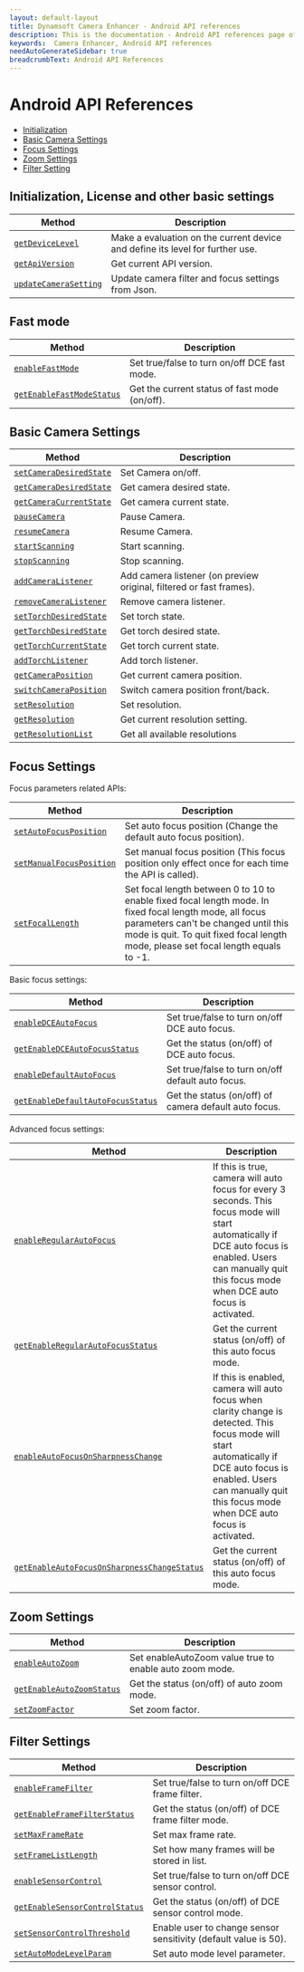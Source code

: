 ```yaml
---
layout: default-layout
title: Dynamsoft Camera Enhancer - Android API references
description: This is the documentation - Android API references page of Dynamsoft Camera Enhancer.
keywords:  Camera Enhancer, Android API references
needAutoGenerateSidebar: true
breadcrumbText: Android API References
---
```


# Android API References

- [Initialization](#Initialization-License-and-other-basic-settings)
- [Basic Camera Settings](#Basic-Camera-Settings)
- [Focus Settings](#Focus-Settings)
- [Zoom Settings](#Zoom-Settings)
- [Filter Setting](#Filter-Settings)

## Initialization, License and other basic settings

| Method | Description |
|-----------------|---------------|
|[`getDeviceLevel`]({{site.android-basic-setting}}basic-setting.html#getDeviceLevel)| Make a evaluation on the current device and define its level for further use. |
|[`getApiVersion`]({{site.android-basic-setting}}basic-setting.html#getApiVersion-and-setApiVersion)| Get current API version. |
| [`updateCameraSetting`]({{site.android-basic-setting}}basic-setting.html#updateCameraSetting) | Update camera filter and focus settings from Json. |

## Fast mode

| Method | Description |
|-----------------|---------------|
| [`enableFastMode`]({{site.android-basic-setting}}basic-setting.html#FastMode) | Set true/false to turn on/off DCE fast mode. |
| [`getEnableFastModeStatus`]({{site.android-basic-setting}}basic-setting.html#FastMode) | Get the current status of fast mode (on/off). |

## Basic Camera Settings

| Method | Description |
|-----------------|---------------|
| [`setCameraDesiredState`]({{site.android-basic-setting}}basic-setting.html#getCameraCurrentState-getCameraDesireState-and-setCameraDesireState) | Set Camera on/off. |
| [`getCameraDesiredState`]({{site.android-basic-setting}}basic-setting.html#getCameraCurrentState-getCameraDesireState-and-setCameraDesireState) | Get camera desired state. |
| [`getCameraCurrentState`]({{site.android-basic-setting}}basic-setting.html#getCameraCurrentState-getCameraDesireState-and-setCameraDesireState) | Get camera current state. |
| [`pauseCamera`]({{site.android-basic-setting}}basic-setting.html#pauseCamera-and-resumeCamera) | Pause Camera. |
| [`resumeCamera`]({{site.android-basic-setting}}basic-setting.html#pauseCamera-and-resumeCamera) | Resume Camera. |
| [`startScanning`]({{site.android-basic-setting}}basic-setting.html#stopScanning-and-startScanning) | Start scanning. |
| [`stopScanning`]({{site.android-basic-setting}}basic-setting.html#stopScanning-and-startScanning) | Stop scanning. |
| [`addCameraListener`]({{site.android-basic-setting}}basic-setting.html#addCameraListener-and-removeCameraListener) | Add camera listener (on preview original, filtered or fast frames). |
| [`removeCameraListener`]({{site.android-basic-setting}}basic-setting.html#addCameraListener-and-removeCameraListener) | Remove camera listener. |
| [`setTorchDesiredState`]({{site.android-basic-setting}}basic-setting.html#getTorchCurrentState-getTorchDesiredState-and-setTorchDesiredState) | Set torch state. |
| [`getTorchDesiredState`]({{site.android-basic-setting}}basic-setting.html#getTorchCurrentState-getTorchDesiredState-and-setTorchDesiredState) | Get torch desired state. |
| [`getTorchCurrentState`]({{site.android-basic-setting}}basic-setting.html#getTorchCurrentState-getTorchDesiredState-and-setTorchDesiredState) | Get torch current state. |
| [`addTorchListener`]({{site.android-basic-setting}}basic-setting.html#addTorchListener) | Add torch listener. |
| [`getCameraPosition`]({{site.android-basic-setting}}basic-setting.html#getCameraPosition-and-switchCameraPosition) | Get current camera position. |
| [`switchCameraPosition`]({{site.android-basic-setting}}basic-setting.html#getCameraPosition-and-switchCameraPosition) | Switch camera position front/back. |
| [`setResolution`]({{site.android-basic-setting}}basic-setting.html#getResolution-and-setResolution) | Set resolution. |
| [`getResolution`]({{site.android-basic-setting}}basic-setting.html#getResolution-and-setResolution) | Get current resolution setting. |
| [`getResolutionList`]({{site.android-basic-setting}}basic-setting.html#getResolution-and-setResolution) | Get all available resolutions |

## Focus Settings

Focus parameters related APIs:

| Method | Description |
|-----------------|---------------|
| [`setAutoFocusPosition`]({{site.android-zoom-setting}}zoom-focus.html#setAutoFocusPoint) | Set auto focus position (Change the default auto focus position). |
| [`setManualFocusPosition`]({{site.android-zoom-setting}}zoom-focus.html#setManualFocusAt) | Set manual focus position (This focus position only effect once for each time the API is called). |
| [`setFocalLength`]({{site.android-zoom-setting}}zoom-focus.html#setFocalLength) | Set focal length between 0 to 10 to enable fixed focal length mode. In fixed focal length mode, all focus parameters can't be changed until this mode is quit. To quit fixed focal length mode, please set focal length equals to -1. |

Basic focus settings: 

| Method | Description |
|-----------------|---------------|
| [`enableDCEAutoFocus`]({{site.android-zoom-setting}}zoom-focus.html#enableDCEAutoFocus) | Set true/false to turn on/off DCE auto focus. |
| [`getEnableDCEAutoFocusStatus`]({{site.android-zoom-setting}}zoom-focus.html#enableDCEAutoFocus) | Get the status (on/off) of DCE auto focus. |
| [`enableDefaultAutoFocus`]({{site.android-zoom-setting}}zoom-focus.html#enableDefaultAutoFocus) | Set true/false to turn on/off default auto focus. |
| [`getEnableDefaultAutoFocusStatus`]({{site.android-zoom-setting}}zoom-focus.html#enableDefaultAutoFocus) | Get the status (on/off) of camera default auto focus. |

Advanced focus settings: 

| Method | Description |
|-----------------|---------------|
| [`enableRegularAutoFocus`]({{site.android-zoom-setting}}zoom-focus.html#enableRegularAutoFocus) | If this is true, camera will auto focus for every 3 seconds. This focus mode will start automatically if DCE auto focus is enabled. Users can manually quit this focus mode when DCE auto focus is activated. |
| [`getEnableRegularAutoFocusStatus`]({{site.android-zoom-setting}}zoom-focus.html#enableRegularAutoFocus) | Get the current status (on/off) of this auto focus mode. |
| [`enableAutoFocusOnSharpnessChange`]({{site.android-zoom-setting}}zoom-focus.html#enableAutoFocusOnSharpnessChange) | If this is enabled, camera will auto focus when clarity change is detected. This focus mode will start automatically if DCE auto focus is enabled. Users can manually quit this focus mode when DCE auto focus is activated. |
| [`getEnableAutoFocusOnSharpnessChangeStatus`]({{site.android-zoom-setting}}zoom-focus.html#enableAutoFocusOnSharpnessChange) | Get the current status (on/off) of this auto focus mode. |

## Zoom Settings

| Method | Description |
|-----------------|---------------|
| [`enableAutoZoom`]({{site.android-zoom-setting}}zoom-focus.html#AutoZoom) | Set enableAutoZoom value true to enable auto zoom mode. |
| [`getEnableAutoZoomStatus`]({{site.android-zoom-setting}}zoom-focus.html#AutoZoom) | Get the status (on/off) of auto zoom mode. |
| [`setZoomFactor`]({{site.android-zoom-setting}}zoom-focus.html#setZoomFactor) | Set zoom factor. |

## Filter Settings

| Method | Description |
|-----------------|---------------|
| [`enableFrameFilter`]({{site.android-filter-setting}}filter.html#FrameFilter) | Set true/false to turn on/off DCE frame filter. |
| [`getEnableFrameFilterStatus`]({{site.android-filter-setting}}filter.html#FrameFilter) | Get the status (on/off) of DCE frame filter mode. |
| [`setMaxFrameRate`]({{site.android-filter-setting}}filter.html#setMaxFrameRate) | Set max frame rate. |
| [`setFrameListLength`]({{site.android-filter-setting}}filter.html#setFrameListLength) | Set how many frames will be stored in list. |
| [`enableSensorControl`]({{site.android-filter-setting}}filter.html#SensorControl) | Set true/false to turn on/off DCE sensor control. |
| [`getEnableSensorControlStatus`]({{site.android-filter-setting}}filter.html#SensorControl) | Get the status (on/off) of DCE sensor control mode. |
| [`setSensorControlThreshold`]({{site.android-filter-setting}}filter.html#setSensorControlThreshold) | Enable user to change sensor sensitivity (default value is 50). |
| [`setAutoModeLevelParam`]({{site.android-filter-setting}}filter.html#setAutoModeLevelParam) | Set auto mode level parameter. |
